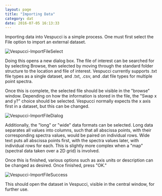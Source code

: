 ```yaml
---
layout: page
title: "Importing Data"
category: dat
date: 2016-07-05 16:13:33
---
```



Importing data into Vespucci is a simple process. One must first select the File option to import an external dataset.

![Vespucci-ImportFileSelect](Vespucci-docs/img/ImportFile1.png)

Doing this opens a new dialog box. The file of interest can be searched for by selecting Browse, then selected by moving through the standard folder structure to the location and file of interest. Vespucci currently supports .txt file types as a single dataset, and .txt, .csv, and .dat file types for multiple point spectra.

Once this is complete, the selected file should be visible in the "browse" window. Depending on how the information is stored in the file, the "Swap x and y?" choice should be selected. Vespucci normally expects the x axis first in a dataset, but this can be changed.

![Vespucci-ImportFileDialog](Vespucci-docs/img/ImportFile3.png)

Additionally, the "long" or "wide" data formats can be selected. Long data separates all values into columns, such that all abscissa points, with their corresponding spectra values, would be paired on individual rows. Wide text puts all abscissa points first, with the spectra values later, with individual rows for each. This is slightly more complex when a "map" (spectral data taken over a 2D grid) is involved. 

Once this is finished, various options such as axis units or description can be changed as desired. Once finished, press "OK."

![Vespucci-ImportFileSuccess](Vespucci-docs/img/ImportFile4.png)

This should open the dataset in Vespucci, visible in the central window, for further use.